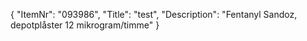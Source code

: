 {
  "ItemNr": "093986",
  "Title": "test",
  "Description": "Fentanyl Sandoz, depotplåster 12 mikrogram/timme"
}